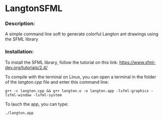 # LangtonSFML

### Description:
A simple command line soft to generate colorful Langton ant drawings using the SFML library

### Installation:
To install the SFML library, follow the tutorial on this link:
https://www.sfml-dev.org/tutorials/2.4/

To compile with the terminal on Linux, you can open a terminal in the folder of the *langton.cpp* file and enter this command line:


    g++ -c langton.cpp && g++ langton.o -o langton.app -lsfml-graphics -lsfml-window -lsfml-system

To lauch the app, you can type:

    ./langton.app
